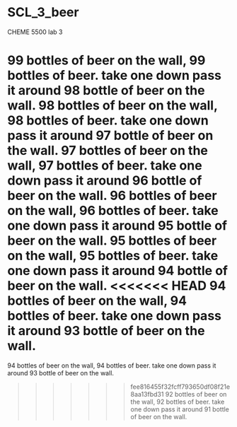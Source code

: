 # SCL_3_beer
CHEME 5500 lab 3

99 bottles of beer on the wall, 99 bottles of beer. take one down pass it around 98 bottle of beer on the wall. 
98 bottles of beer on the wall, 98 bottles of beer. take one down pass it around 97 bottle of beer on the wall. 
97 bottles of beer on the wall, 97 bottles of beer. take one down pass it around 96 bottle of beer on the wall. 
96 bottles of beer on the wall, 96 bottles of beer. take one down pass it around 95 bottle of beer on the wall.
95 bottles of beer on the wall, 95 bottles of beer. take one down pass it around 94 bottle of beer on the wall. 
<<<<<<< HEAD
94 bottles of beer on the wall, 94 bottles of beer. take one down pass it around 93 bottle of beer on the wall. 
=======
94 bottles of beer on the wall, 94 bottles of beer. take one down pass it around 93 bottle of beer on the wall. 
>>>>>>> fee816455f32fcff793650df08f21e8aa13fbd31
92 bottles of beer on the wall, 92 bottles of beer. take one down pass it around 91 bottle of beer on the wall. 

